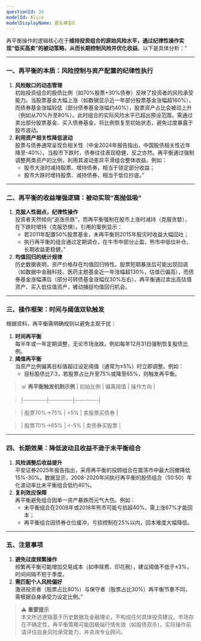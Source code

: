 ```yaml
---
questionId: 39
modelId: Alice
modelDisplayName: 匿名模型E
---
```

再平衡操作的逻辑核心在于**维持投资组合的原始风险水平，通过纪律性操作实现“低买高卖”的被动策略，从而长期控制风险并优化收益**。以下是具体分析：”

---

### 一、再平衡的本质：风险控制与资产配置的纪律性执行

1. **风险敞口的动态管理**  
    初始投资组合的股债比例（如70%股票+30%债券）反映了投资者的风险承受能力。当股票基金大幅上涨（如数据显示近一年部分股票基金涨幅超160%），而债券基金涨幅较低（部分债券基金涨幅约40%），股票资产占比会被动上升（例如从70%升至80%）。此时组合的实际风险水平已超出预设范围，需通过卖出部分股票基金、买入债券基金，将比例恢复至初始状态，避免过度暴露于股市波动。
2. **利用资产相关性降低波动**  
    股票与债券通常呈现负相关性（中金2024年报告指出，中国股债相关性近年降至-40%）。当股市下跌时，债券往往表现稳健，反之亦然。再平衡通过强制调整两类资产的比例，利用其波动差异平滑组合整体收益。例如：
    - 股市大涨时减持股票、增持债券，相当于锁定部分收益；
    - 股市大跌时增持股票、减持债券，相当于低位抄底。”

---

### 二、再平衡的收益增强逻辑：被动实现“高抛低吸”

1. **克服人性弱点，纪律性操作**  
    投资者天然倾向“追涨杀跌”，而再平衡强制在股市上涨时减持（克服贪婪），在下跌时增持（克服恐惧）。引用的案例显示：
    - 若2011年配置50%股票基金，未再平衡则2015年股灾时收益大幅回吐；
    - 执行再平衡的组合通过定期调仓，在牛市中部分止盈，熊市中低位补仓，长期收益更稳健。”
2. **均值回归的统计规律**  
    历史数据表明，资产价格存在均值回归特性。股票短期暴涨后可能出现回调（如数据中金融科技、医药主题基金近一年涨幅超130%，估值已偏高），而债券基金涨幅滞后（部分可转债基金涨幅仅30%左右）。再平衡通过卖出高估值资产、买入低估值资产，被动捕捉均值回归机会。

---

### 三、操作框架：时间与阈值双轨触发

根据资料，再平衡需明确规则以避免主观干扰：

1. **时间再平衡**  
    每半年或一年定期调整，无论市场涨跌。例如每年12月31日强制恢复股债比例。
2. **阈值再平衡**  
    当资产比例偏离目标值超过设定阈值（通常为±5%）时立即调整。例如：
    - 目标股债比7:3，若股票占比升至75%或降至65%，则触发再平衡。

> 📊 **再平衡触发机制示例** | 初始比例 | 偏离阈值 | 操作方向 |

> |----------|----------|----------|

> | 股票70%→75% | >5% | 卖股票买债券 |

> | 股票70%→65% | <-5% | 卖债券买股票 |

---

### 四、长期效果：降低波动且收益不逊于未平衡组合

1. **风险调整后收益提升**  
    平安证券2025年报告指出，采用再平衡的投顾组合在震荡市中最大回撤降低15%-30%。数据显示，2008-2020年间执行再平衡的股债组合（50:50）年化波动率比未平衡组合低约40%。
2. **复利效应保障**  
    再平衡避免组合因单一资产暴跌而元气大伤。例如：
    - 未平衡组合在2008年或2018年熊市可能亏损超40%，需上涨67%才能回本；
    - 再平衡组合因债券仓位缓冲，亏损控制在25%以内，回本难度大幅降低。

---

### 五、注意事项

1. **避免过度频繁操作**  
    频繁再平衡可能增加交易成本（如申赎费、印花税），建议阈值不低于±3%，时间间隔不短于季度。
2. **需匹配个人风险偏好**  
    激进投资者（股票占比80%）与保守者（股票占比30%）再平衡节奏不同，需根据自身承受力设定比例。”

> ⚠️ **重要提示**  
> 本文所述逻辑基于历史数据及金融理论，不构成任何具体投资建议。市场存在不确定性，再平衡策略可能因极端行情失效（如股债双杀）。实际操作前请评估自身风险承受能力，并咨询专业顾问。